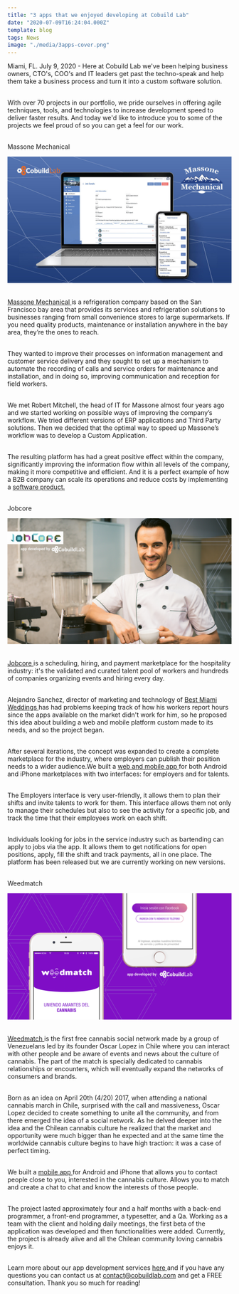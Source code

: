 ```yaml
---
title: "3 apps that we enjoyed developing at Cobuild Lab"
date: "2020-07-09T16:24:04.000Z"
template: blog
tags: News
image: "./media/3apps-cover.png"
---
```


Miami, FL. July 9, 2020 - Here at Cobuild Lab we've been helping business owners, CTO's, COO's and IT leaders get past the techno-speak and help them take a business process and turn it into a custom software solution. <br> </br>

With over 70 projects in our portfolio, we pride ourselves in offering agile techniques, tools, and technologies to increase development speed to deliver faster results. And today we'd like to introduce you to some of the projects we feel proud of so you can get a feel for our work. <br> </br>

<title-3 align="centered"> Massone Mechanical  </title-3> 

<img src="./media/3apps-massone.jpg"> <br> </br>

<a target="_blank" href="https://www.massonemechanical.com/">  Massone Mechanical </a> is a refrigeration company based on the San Francisco bay area that provides its services and refrigeration solutions to businesses ranging from small convenience stores to large supermarkets. If you need quality products, maintenance or installation anywhere in the bay area, they’re the ones to reach. <br> </br>

They wanted to improve their processes on information management and customer service delivery and they sought to set up a mechanism to automate the recording of calls and service orders for maintenance and installation, and in doing so, improving communication and reception for field workers. <br> </br>

We met Robert Mitchell, the head of IT for Massone almost four years ago and we started working on possible ways of improving the company’s workflow. We tried different versions of ERP applications and Third Party solutions. Then we decided that the optimal way to speed up Massone’s workflow was to develop a Custom Application. <br> </br>

The resulting platform has had a great positive effect within the company, significantly improving the information flow within all levels of the company, making it more competitive and efficient. And it is a perfect example of how a B2B company can scale its operations and reduce costs by implementing a <a target="_blank" href="https://cobuildlab.com/blog/identifying-opportunities-to-create-a-software-product/">  software product. </a>  <br> </br>

<title-3 align="centered"> Jobcore </title-3> 

<img src="./media/3apps-jobcore.png"> <br> </br>

<a target="_blank" href="https://www.jobcore.co/">  Jobcore </a> is a scheduling, hiring, and payment marketplace for the hospitality industry: it's the validated and curated talent pool of workers and hundreds of companies organizing events and hiring every day. <br> </br>

Alejandro Sanchez,  director of marketing and technology of <a target="_blank" href="https://bestmiamiweddings.com/?gclid=CjwKCAjwr8zoBRA0EiwANmvpYEvMKSx01ODW0kTooBv-sSfNwl6ODH0OKORoHKnIA_lRbOsE-UM8JRoCP7IQAvD_BwE">  Best Miami Weddings </a> has had problems keeping track of how his workers report hours since the apps available on the market didn't work for him, so he proposed this idea about building a web and mobile platform custom made to its needs, and so the project began. <br> </br>

After several iterations, the concept was expanded to create a complete marketplace for the industry, where employers can publish their position needs to a wider audience.We built  a <a target="_blank" href="https://cobuildlab.com/blog/mobile-apps-web-apps-or-cross-platform-what%E2%80%99s-the-best-for-my-small-business/amp/">  web and mobile app </a> for both Android and iPhone marketplaces with two interfaces: for employers and for talents. <br> </br>

The Employers interface is very user-friendly, it allows them to plan their shifts and invite talents to work for them. This interface allows them not only to manage their schedules but also to see the activity for a specific job, and track the time that their employees work on each shift. <br> </br>

Individuals looking for jobs in the service industry such as bartending can apply to jobs via the app. It allows them to get notifications for open positions, apply, fill the shift and track payments, all in one place.  The platform has been released but we are currently working on new versions. <br> </br>

<title-3 align="centered"> Weedmatch </title-3> 

<img src="./media/3apps-weedmatch.png"> <br> </br>

<a target="_blank" href="https://weedmatch.cl/">  Weedmatch </a> is the first free cannabis social network made by a group of Venezuelans led by its founder Oscar Lopez in Chile where you can interact with other people and be aware of events and news about the culture of cannabis. The part of the match is specially dedicated to cannabis relationships or encounters, which will eventually expand the networks of consumers and brands. <br> </br>

Born as an idea on April 20th (4/20) 2017, when attending a national cannabis march in Chile, surprised with the call and massiveness, Oscar Lopez decided to create something to unite all the community, and from there emerged the idea of a social network. As he delved deeper into the idea and the Chilean cannabis culture he realized that the market and opportunity were much bigger than he expected and at the same time the worldwide cannabis culture begins to have high traction: it was a case of perfect timing. <br> </br>

We built a <a target="_blank" href="https://cobuildlab.com/apps-development-graphic/">  mobile app </a> for  Android and iPhone that allows you to contact people close to you, interested in the cannabis culture. Allows you to match and create a chat to chat and know the interests of those people. <br> </br>

The project lasted approximately four and a half months with a back-end programmer, a front-end programmer, a typesetter, and a Qa. Working as a team with the client and holding daily meetings, the first beta of the application was developed and then functionalities were added. Currently, the project is already alive and all the Chilean community loving cannabis enjoys it. <br> </br>

Learn more about our app development services <a target="_blank" href="https://cobuildlab.com/2020">  here </a> and if you have any questions you can contact us at contact@cobuildlab.com and get a FREE consultation. Thank you so much for reading!
